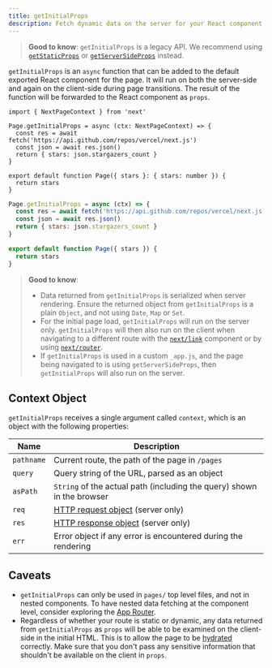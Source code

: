 ```yaml
---
title: getInitialProps
description: Fetch dynamic data on the server for your React component with getInitialProps.
---
```


> **Good to know**: `getInitialProps` is a legacy API. We recommend using [`getStaticProps`](/nextjs-cn/pages/building-your-application/data-fetching/get-static-props) or [`getServerSideProps`](/nextjs-cn/pages/building-your-application/data-fetching/get-server-side-props) instead.

`getInitialProps` is an `async` function that can be added to the default exported React component for the page. It will run on both the server-side and again on the client-side during page transitions. The result of the function will be forwarded to the React component as `props`.

```tsx switcher
import { NextPageContext } from 'next'

Page.getInitialProps = async (ctx: NextPageContext) => {
  const res = await fetch('https://api.github.com/repos/vercel/next.js')
  const json = await res.json()
  return { stars: json.stargazers_count }
}

export default function Page({ stars }: { stars: number }) {
  return stars
}
```

```jsx switcher
Page.getInitialProps = async (ctx) => {
  const res = await fetch('https://api.github.com/repos/vercel/next.js')
  const json = await res.json()
  return { stars: json.stargazers_count }
}

export default function Page({ stars }) {
  return stars
}
```

> **Good to know**:
>
> - Data returned from `getInitialProps` is serialized when server rendering. Ensure the returned object from `getInitialProps` is a plain `Object`, and not using `Date`, `Map` or `Set`.
> - For the initial page load, `getInitialProps` will run on the server only. `getInitialProps` will then also run on the client when navigating to a different route with the [`next/link`](/nextjs-cn/pages/api-reference/components/link) component or by using [`next/router`](/nextjs-cn/pages/api-reference/functions/use-router).
> - If `getInitialProps` is used in a custom `_app.js`, and the page being navigated to is using `getServerSideProps`, then `getInitialProps` will also run on the server.

## Context Object

`getInitialProps` receives a single argument called `context`, which is an object with the following properties:

| Name       | Description                                                                                           |
| ---------- | ----------------------------------------------------------------------------------------------------- |
| `pathname` | Current route, the path of the page in `/pages`                                                       |
| `query`    | Query string of the URL, parsed as an object                                                          |
| `asPath`   | `String` of the actual path (including the query) shown in the browser                                |
| `req`      | [HTTP request object](https://nodejs.org/api/http.html#http_class_http_incomingmessage) (server only) |
| `res`      | [HTTP response object](https://nodejs.org/api/http.html#http_class_http_serverresponse) (server only) |
| `err`      | Error object if any error is encountered during the rendering                                         |

## Caveats

- `getInitialProps` can only be used in `pages/` top level files, and not in nested components. To have nested data fetching at the component level, consider exploring the [App Router](/nextjs-cn/app/building-your-application/data-fetching/index).
- Regardless of whether your route is static or dynamic, any data returned from `getInitialProps` as `props` will be able to be examined on the client-side in the initial HTML. This is to allow the page to be [hydrated](https://react.dev/reference/react-dom/hydrate) correctly. Make sure that you don't pass any sensitive information that shouldn't be available on the client in `props`.
